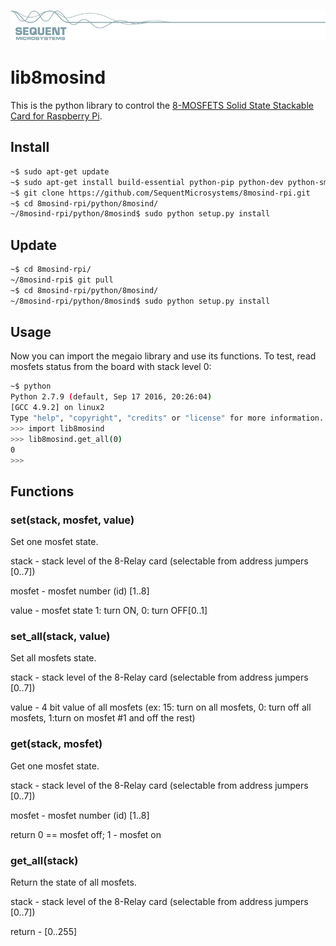 
[![8mosind-rpi](res/sequent.jpg)](https://sequentmicrosystems.com)

# lib8mosind

This is the python library to control the [8-MOSFETS Solid State Stackable Card for Raspberry Pi](https://sequentmicrosystems.com/collections/all-io-cards/products/raspberry-pi-mosfets-stackable-hat).

## Install

```bash
~$ sudo apt-get update
~$ sudo apt-get install build-essential python-pip python-dev python-smbus git
~$ git clone https://github.com/SequentMicrosystems/8mosind-rpi.git
~$ cd 8mosind-rpi/python/8mosind/
~/8mosind-rpi/python/8mosind$ sudo python setup.py install
```
## Update

```bash
~$ cd 8mosind-rpi/
~/8mosind-rpi$ git pull
~$ cd 8mosind-rpi/python/8mosind/
~/8mosind-rpi/python/8mosind$ sudo python setup.py install
```

## Usage 

Now you can import the megaio library and use its functions. To test, read mosfets status from the board with stack level 0:

```bash
~$ python
Python 2.7.9 (default, Sep 17 2016, 20:26:04)
[GCC 4.9.2] on linux2
Type "help", "copyright", "credits" or "license" for more information.
>>> import lib8mosind
>>> lib8mosind.get_all(0)
0
>>>
```

## Functions

### set(stack, mosfet, value)
Set one mosfet state.

stack - stack level of the 8-Relay card (selectable from address jumpers [0..7])

mosfet - mosfet number (id) [1..8]

value - mosfet state 1: turn ON, 0: turn OFF[0..1]


### set_all(stack, value)
Set all mosfets state.

stack - stack level of the 8-Relay card (selectable from address jumpers [0..7])

value - 4 bit value of all mosfets (ex: 15: turn on all mosfets, 0: turn off all mosfets, 1:turn on mosfet #1 and off the rest)

### get(stack, mosfet)
Get one mosfet state.

stack - stack level of the 8-Relay card (selectable from address jumpers [0..7])

mosfet - mosfet number (id) [1..8]

return 0 == mosfet off; 1 - mosfet on

### get_all(stack)
Return the state of all mosfets.

stack - stack level of the 8-Relay card (selectable from address jumpers [0..7])

return - [0..255]

